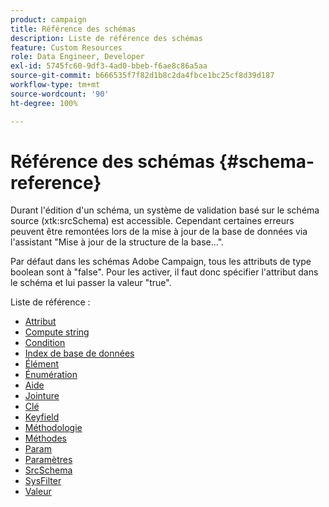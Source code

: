 ```yaml
---
product: campaign
title: Référence des schémas
description: Liste de référence des schémas
feature: Custom Resources
role: Data Engineer, Developer
exl-id: 5745fc60-9df3-4ad0-bbeb-f6ae8c86a5aa
source-git-commit: b666535f7f82d1b8c2da4fbce1bc25cf8d39d187
workflow-type: tm+mt
source-wordcount: '90'
ht-degree: 100%

---
```


# Référence des schémas {#schema-reference}

Durant l&#39;édition d&#39;un schéma, un système de validation basé sur le schéma source (xtk:srcSchema) est accessible. Cependant certaines erreurs peuvent être remontées lors de la mise à jour de la base de données via l&#39;assistant &quot;Mise à jour de la structure de la base...&quot;.

Par défaut dans les schémas Adobe Campaign, tous les attributs de type boolean sont à &quot;false&quot;. Pour les activer, il faut donc spécifier l&#39;attribut dans le schéma et lui passer la valeur &quot;true&quot;.

Liste de référence :

* [Attribut](schema/attribute.md)
* [Compute string](schema/compute-string.md)
* [Condition](schema/condition.md)
* [Index de base de données](schema/db-index.md)
* [Élément](schema/element.md)
* [Énumération](schema/enumeration.md)
* [Aide](schema/help.md)
* [Jointure](schema/join.md)
* [Clé](schema/key.md)
* [Keyfield](schema/keyfield.md)
* [Méthodologie](schema/method.md)
* [Méthodes](schema/methods.md)
* [Param](schema/param.md)
* [Paramètres](schema/parameters.md)
* [SrcSchema](schema/srcschema.md)
* [SysFilter](schema/sysfilter.md)
* [Valeur](schema/value.md)
